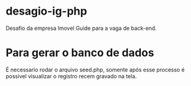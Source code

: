 # desagio-ig-php
Desafio da empresa Imovel Guide para a vaga de back-end.

# Para gerar o banco de dados
É necessario rodar o arquivo seed.php, somente após esse processo é possivel visualizar o registro recem gravado na tela.
